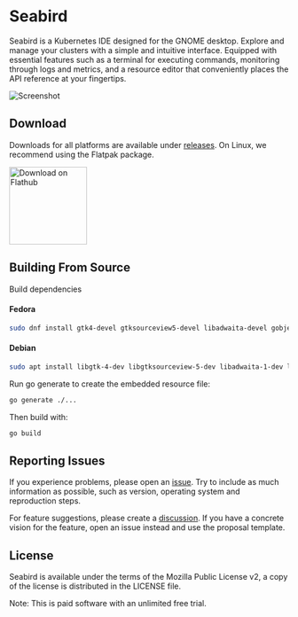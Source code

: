 # Seabird

Seabird is a Kubernetes IDE designed for the GNOME desktop. Explore and manage
your clusters with a simple and intuitive interface. Equipped with essential
features such as a terminal for executing commands, monitoring through logs and
metrics, and a resource editor that conveniently places the API reference at
your fingertips.

![Screenshot](https://getseabird.github.io/images/screenshot.png)

## Download

Downloads for all platforms are available under
[releases](https://github.com/getseabird/seabird/releases). On Linux, we
recommend using the Flatpak package.

<a href='https://flathub.org/apps/dev.skynomads.Seabird'>
  <img width='140' alt='Download on Flathub' src='https://flathub.org/api/badge?locale=en'/>
</a>

## Building From Source

Build dependencies

#### Fedora

```sh
sudo dnf install gtk4-devel gtksourceview5-devel libadwaita-devel gobject-introspection-devel glib2-devel vte291-gtk4-devel golang
```

#### Debian

```sh
sudo apt install libgtk-4-dev libgtksourceview-5-dev libadwaita-1-dev libgirepository1.0-dev libglib2.0-dev-bin libvte-2.91-gtk4-dev golang-go
```

Run go generate to create the embedded resource file:

```sh
go generate ./...
```

Then build with:

```sh
go build
```

## Reporting Issues

If you experience problems, please open an
[issue](github.com/getseabird/seabird/issues). Try to include as much
information as possible, such as version, operating system and reproduction
steps.

For feature suggestions, please create a
[discussion](https://github.com/getseabird/seabird/discussions). If you have a
concrete vision for the feature, open an issue instead and use the proposal
template.

## License

Seabird is available under the terms of the Mozilla Public License v2, a copy of
the license is distributed in the LICENSE file.

Note: This is paid software with an unlimited free trial.
